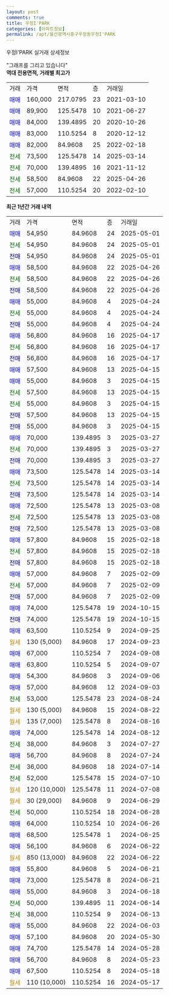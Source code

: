 ```yaml
---
layout: post
comments: true
title: 우정I'PARK
categories: [아파트정보]
permalink: /apt/울산광역시중구우정동우정I'PARK
---
```


우정I'PARK 실거래 상세정보

<script type="text/javascript">
  google.charts.load('current', {'packages':['line', 'corechart']});
  google.charts.setOnLoadCallback(drawChart);

  function drawChart() {
    var data = new google.visualization.DataTable();
    data.addColumn('date', '거래일');
    data.addColumn('number', "매매");
    data.addColumn('number', "전세");
    data.addColumn('number', "전매");

    data.addRows([[new Date(Date.parse("2025-05-01")), 54950, null, null], [new Date(Date.parse("2025-05-01")), null, 54950, null], [new Date(Date.parse("2025-05-01")), null, null, 54950], [new Date(Date.parse("2025-04-26")), 58500, null, null], [new Date(Date.parse("2025-04-26")), null, 58500, null], [new Date(Date.parse("2025-04-26")), null, null, 58500], [new Date(Date.parse("2025-04-24")), 55000, null, null], [new Date(Date.parse("2025-04-24")), null, 55000, null], [new Date(Date.parse("2025-04-24")), null, null, 55000], [new Date(Date.parse("2025-04-17")), 56800, null, null], [new Date(Date.parse("2025-04-17")), null, 56800, null], [new Date(Date.parse("2025-04-17")), null, null, 56800], [new Date(Date.parse("2025-04-15")), 57500, null, null], [new Date(Date.parse("2025-04-15")), 55000, null, null], [new Date(Date.parse("2025-04-15")), null, 57500, null], [new Date(Date.parse("2025-04-15")), null, 55000, null], [new Date(Date.parse("2025-04-15")), null, null, 57500], [new Date(Date.parse("2025-04-15")), null, null, 55000], [new Date(Date.parse("2025-03-27")), 70000, null, null], [new Date(Date.parse("2025-03-27")), null, 70000, null], [new Date(Date.parse("2025-03-27")), null, null, 70000], [new Date(Date.parse("2025-03-14")), 73500, null, null], [new Date(Date.parse("2025-03-14")), null, 73500, null], [new Date(Date.parse("2025-03-14")), null, null, 73500], [new Date(Date.parse("2025-03-08")), 72500, null, null], [new Date(Date.parse("2025-03-08")), null, 72500, null], [new Date(Date.parse("2025-03-08")), null, null, 72500], [new Date(Date.parse("2025-02-18")), 57800, null, null], [new Date(Date.parse("2025-02-18")), null, 57800, null], [new Date(Date.parse("2025-02-18")), null, null, 57800], [new Date(Date.parse("2025-02-09")), 57000, null, null], [new Date(Date.parse("2025-02-09")), null, 57000, null], [new Date(Date.parse("2025-02-09")), null, null, 57000], [new Date(Date.parse("2024-10-15")), 74000, null, null], [new Date(Date.parse("2024-10-15")), null, null, 74000], [new Date(Date.parse("2024-09-25")), 63500, null, null], [new Date(Date.parse("2024-09-23")), null, null, null], [new Date(Date.parse("2024-09-08")), 67000, null, null], [new Date(Date.parse("2024-09-07")), 63800, null, null], [new Date(Date.parse("2024-09-06")), 54300, null, null], [new Date(Date.parse("2024-09-03")), 57000, null, null], [new Date(Date.parse("2024-08-24")), null, 53000, null], [new Date(Date.parse("2024-08-22")), null, null, null], [new Date(Date.parse("2024-08-16")), null, null, null], [new Date(Date.parse("2024-08-12")), 74000, null, null], [new Date(Date.parse("2024-07-27")), null, 38000, null], [new Date(Date.parse("2024-07-24")), 56700, null, null], [new Date(Date.parse("2024-07-14")), null, 36000, null], [new Date(Date.parse("2024-07-10")), null, 52000, null], [new Date(Date.parse("2024-07-08")), null, null, null], [new Date(Date.parse("2024-06-29")), null, null, null], [new Date(Date.parse("2024-06-28")), null, 50000, null], [new Date(Date.parse("2024-06-26")), 64000, null, null], [new Date(Date.parse("2024-06-25")), 68500, null, null], [new Date(Date.parse("2024-06-22")), 56100, null, null], [new Date(Date.parse("2024-06-22")), null, null, null], [new Date(Date.parse("2024-06-21")), 55800, null, null], [new Date(Date.parse("2024-06-21")), 73000, null, null], [new Date(Date.parse("2024-06-18")), 55000, null, null], [new Date(Date.parse("2024-06-14")), null, 50000, null], [new Date(Date.parse("2024-06-13")), null, 38000, null], [new Date(Date.parse("2024-06-03")), 55000, null, null], [new Date(Date.parse("2024-05-30")), 57100, null, null], [new Date(Date.parse("2024-05-28")), 74700, null, null], [new Date(Date.parse("2024-05-23")), 56700, null, null], [new Date(Date.parse("2024-05-18")), 67500, null, null], [new Date(Date.parse("2024-05-17")), null, null, null]]);

    var options = {
      hAxis: {
        format: 'yyyy/MM/dd'
      },    
      lineWidth: 0,
      pointsVisible: true,    
      title: '최근 1년간 유형별 실거래가 분포',
      legend: { position: 'bottom' }
    };

    var formatter = new google.visualization.NumberFormat({pattern:'###,###'} );
    formatter.format(data, 1);
    formatter.format(data, 2);
    
    setTimeout(function() {
        var chart = new google.visualization.LineChart(document.getElementById('columnchart_material'));
        chart.draw(data, (options));
        document.getElementById('loading').style.display = 'none';
    }, 200);
  }
</script>


<div id="loading" style="z-index:20; display: block; margin-left: 0px">"그래프를 그리고 있습니다"</div>
<div id="columnchart_material" style="width: 95%; margin-left: 0px; display: block"></div>
<!-- contents start -->
<b>역대 전용면적, 거래별 최고가</b>
<table class="sortable">
    <tr>
      <td>거래</td>
      <td>가격</td>
      <td>면적</td>
      <td>층</td>
      <td>거래일</td>
    </tr>
        <tr>
          <td><a style="color: blue">매매</a></td>
          <td>160,000</td>
          <td>217.0795</td>
          <td>23</td>
          <td>2021-03-10</td>
        </tr>            <tr>
          <td><a style="color: blue">매매</a></td>
          <td>89,900</td>
          <td>125.5478</td>
          <td>10</td>
          <td>2021-06-27</td>
        </tr>            <tr>
          <td><a style="color: blue">매매</a></td>
          <td>84,000</td>
          <td>139.4895</td>
          <td>20</td>
          <td>2020-10-26</td>
        </tr>            <tr>
          <td><a style="color: blue">매매</a></td>
          <td>83,000</td>
          <td>110.5254</td>
          <td>8</td>
          <td>2020-12-12</td>
        </tr>            <tr>
          <td><a style="color: blue">매매</a></td>
          <td>82,000</td>
          <td>84.9608</td>
          <td>25</td>
          <td>2022-02-18</td>
        </tr>        
        <tr>
              <td><a style="color: darkgreen">전세</a></td>
              <td>73,500</td>
              <td>125.5478</td>
              <td>14</td>
              <td>2025-03-14</td>
            </tr>            <tr>
              <td><a style="color: darkgreen">전세</a></td>
              <td>70,000</td>
              <td>139.4895</td>
              <td>16</td>
              <td>2021-11-12</td>
            </tr>            <tr>
              <td><a style="color: darkgreen">전세</a></td>
              <td>58,500</td>
              <td>84.9608</td>
              <td>22</td>
              <td>2025-04-26</td>
            </tr>            <tr>
              <td><a style="color: darkgreen">전세</a></td>
              <td>57,000</td>
              <td>110.5254</td>
              <td>20</td>
              <td>2022-02-10</td>
            </tr>        
    
</table>

<b>최근 1년간 거래 내역</b>

<table class="sortable">
    <tr>
      <td>거래</td>
      <td>가격</td>
      <td>면적</td>
      <td>층</td>
      <td>거래일</td>
    </tr>
    <tr>
      <td><a style="color: blue">매매</a></td>
      <td>54,950</td>
      <td>84.9608</td>
      <td>24</td>
      <td>2025-05-01</td>
    </tr>          <tr>
      <td><a style="color: darkgreen">전세</a></td>
      <td>54,950</td>
      <td>84.9608</td>
      <td>24</td>
      <td>2025-05-01</td>
    </tr>          <tr>
      <td><a style="color: darkblue">전매</a></td>
      <td>54,950</td>
      <td>84.9608</td>
      <td>24</td>
      <td>2025-05-01</td>
    </tr>          <tr>
      <td><a style="color: blue">매매</a></td>
      <td>58,500</td>
      <td>84.9608</td>
      <td>22</td>
      <td>2025-04-26</td>
    </tr>          <tr>
      <td><a style="color: darkgreen">전세</a></td>
      <td>58,500</td>
      <td>84.9608</td>
      <td>22</td>
      <td>2025-04-26</td>
    </tr>          <tr>
      <td><a style="color: darkblue">전매</a></td>
      <td>58,500</td>
      <td>84.9608</td>
      <td>22</td>
      <td>2025-04-26</td>
    </tr>          <tr>
      <td><a style="color: blue">매매</a></td>
      <td>55,000</td>
      <td>84.9608</td>
      <td>4</td>
      <td>2025-04-24</td>
    </tr>          <tr>
      <td><a style="color: darkgreen">전세</a></td>
      <td>55,000</td>
      <td>84.9608</td>
      <td>4</td>
      <td>2025-04-24</td>
    </tr>          <tr>
      <td><a style="color: darkblue">전매</a></td>
      <td>55,000</td>
      <td>84.9608</td>
      <td>4</td>
      <td>2025-04-24</td>
    </tr>          <tr>
      <td><a style="color: blue">매매</a></td>
      <td>56,800</td>
      <td>84.9608</td>
      <td>16</td>
      <td>2025-04-17</td>
    </tr>          <tr>
      <td><a style="color: darkgreen">전세</a></td>
      <td>56,800</td>
      <td>84.9608</td>
      <td>16</td>
      <td>2025-04-17</td>
    </tr>          <tr>
      <td><a style="color: darkblue">전매</a></td>
      <td>56,800</td>
      <td>84.9608</td>
      <td>16</td>
      <td>2025-04-17</td>
    </tr>          <tr>
      <td><a style="color: blue">매매</a></td>
      <td>57,500</td>
      <td>84.9608</td>
      <td>13</td>
      <td>2025-04-15</td>
    </tr>          <tr>
      <td><a style="color: blue">매매</a></td>
      <td>55,000</td>
      <td>84.9608</td>
      <td>3</td>
      <td>2025-04-15</td>
    </tr>          <tr>
      <td><a style="color: darkgreen">전세</a></td>
      <td>57,500</td>
      <td>84.9608</td>
      <td>13</td>
      <td>2025-04-15</td>
    </tr>          <tr>
      <td><a style="color: darkgreen">전세</a></td>
      <td>55,000</td>
      <td>84.9608</td>
      <td>3</td>
      <td>2025-04-15</td>
    </tr>          <tr>
      <td><a style="color: darkblue">전매</a></td>
      <td>57,500</td>
      <td>84.9608</td>
      <td>13</td>
      <td>2025-04-15</td>
    </tr>          <tr>
      <td><a style="color: darkblue">전매</a></td>
      <td>55,000</td>
      <td>84.9608</td>
      <td>3</td>
      <td>2025-04-15</td>
    </tr>          <tr>
      <td><a style="color: blue">매매</a></td>
      <td>70,000</td>
      <td>139.4895</td>
      <td>3</td>
      <td>2025-03-27</td>
    </tr>          <tr>
      <td><a style="color: darkgreen">전세</a></td>
      <td>70,000</td>
      <td>139.4895</td>
      <td>3</td>
      <td>2025-03-27</td>
    </tr>          <tr>
      <td><a style="color: darkblue">전매</a></td>
      <td>70,000</td>
      <td>139.4895</td>
      <td>3</td>
      <td>2025-03-27</td>
    </tr>          <tr>
      <td><a style="color: blue">매매</a></td>
      <td>73,500</td>
      <td>125.5478</td>
      <td>14</td>
      <td>2025-03-14</td>
    </tr>          <tr>
      <td><a style="color: darkgreen">전세</a></td>
      <td>73,500</td>
      <td>125.5478</td>
      <td>14</td>
      <td>2025-03-14</td>
    </tr>          <tr>
      <td><a style="color: darkblue">전매</a></td>
      <td>73,500</td>
      <td>125.5478</td>
      <td>14</td>
      <td>2025-03-14</td>
    </tr>          <tr>
      <td><a style="color: blue">매매</a></td>
      <td>72,500</td>
      <td>125.5478</td>
      <td>13</td>
      <td>2025-03-08</td>
    </tr>          <tr>
      <td><a style="color: darkgreen">전세</a></td>
      <td>72,500</td>
      <td>125.5478</td>
      <td>13</td>
      <td>2025-03-08</td>
    </tr>          <tr>
      <td><a style="color: darkblue">전매</a></td>
      <td>72,500</td>
      <td>125.5478</td>
      <td>13</td>
      <td>2025-03-08</td>
    </tr>          <tr>
      <td><a style="color: blue">매매</a></td>
      <td>57,800</td>
      <td>84.9608</td>
      <td>15</td>
      <td>2025-02-18</td>
    </tr>          <tr>
      <td><a style="color: darkgreen">전세</a></td>
      <td>57,800</td>
      <td>84.9608</td>
      <td>15</td>
      <td>2025-02-18</td>
    </tr>          <tr>
      <td><a style="color: darkblue">전매</a></td>
      <td>57,800</td>
      <td>84.9608</td>
      <td>15</td>
      <td>2025-02-18</td>
    </tr>          <tr>
      <td><a style="color: blue">매매</a></td>
      <td>57,000</td>
      <td>84.9608</td>
      <td>7</td>
      <td>2025-02-09</td>
    </tr>          <tr>
      <td><a style="color: darkgreen">전세</a></td>
      <td>57,000</td>
      <td>84.9608</td>
      <td>7</td>
      <td>2025-02-09</td>
    </tr>          <tr>
      <td><a style="color: darkblue">전매</a></td>
      <td>57,000</td>
      <td>84.9608</td>
      <td>7</td>
      <td>2025-02-09</td>
    </tr>          <tr>
      <td><a style="color: blue">매매</a></td>
      <td>74,000</td>
      <td>125.5478</td>
      <td>19</td>
      <td>2024-10-15</td>
    </tr>          <tr>
      <td><a style="color: darkblue">전매</a></td>
      <td>74,000</td>
      <td>125.5478</td>
      <td>19</td>
      <td>2024-10-15</td>
    </tr>          <tr>
      <td><a style="color: blue">매매</a></td>
      <td>63,500</td>
      <td>110.5254</td>
      <td>9</td>
      <td>2024-09-25</td>
    </tr>          <tr>
      <td><a style="color: darkgoldenrod">월세</a></td>
      <td>130 (5,000)</td>
      <td>84.9608</td>
      <td>17</td>
      <td>2024-09-23</td>
    </tr>          <tr>
      <td><a style="color: blue">매매</a></td>
      <td>67,000</td>
      <td>110.5254</td>
      <td>7</td>
      <td>2024-09-08</td>
    </tr>          <tr>
      <td><a style="color: blue">매매</a></td>
      <td>63,800</td>
      <td>110.5254</td>
      <td>5</td>
      <td>2024-09-07</td>
    </tr>          <tr>
      <td><a style="color: blue">매매</a></td>
      <td>54,300</td>
      <td>84.9608</td>
      <td>3</td>
      <td>2024-09-06</td>
    </tr>          <tr>
      <td><a style="color: blue">매매</a></td>
      <td>57,000</td>
      <td>84.9608</td>
      <td>12</td>
      <td>2024-09-03</td>
    </tr>          <tr>
      <td><a style="color: darkgreen">전세</a></td>
      <td>53,000</td>
      <td>125.5478</td>
      <td>23</td>
      <td>2024-08-24</td>
    </tr>          <tr>
      <td><a style="color: darkgoldenrod">월세</a></td>
      <td>130 (5,000)</td>
      <td>84.9608</td>
      <td>15</td>
      <td>2024-08-22</td>
    </tr>          <tr>
      <td><a style="color: darkgoldenrod">월세</a></td>
      <td>135 (7,000)</td>
      <td>125.5478</td>
      <td>8</td>
      <td>2024-08-16</td>
    </tr>          <tr>
      <td><a style="color: blue">매매</a></td>
      <td>74,000</td>
      <td>125.5478</td>
      <td>14</td>
      <td>2024-08-12</td>
    </tr>          <tr>
      <td><a style="color: darkgreen">전세</a></td>
      <td>38,000</td>
      <td>84.9608</td>
      <td>3</td>
      <td>2024-07-27</td>
    </tr>          <tr>
      <td><a style="color: blue">매매</a></td>
      <td>56,700</td>
      <td>84.9608</td>
      <td>8</td>
      <td>2024-07-24</td>
    </tr>          <tr>
      <td><a style="color: darkgreen">전세</a></td>
      <td>36,000</td>
      <td>84.9608</td>
      <td>18</td>
      <td>2024-07-14</td>
    </tr>          <tr>
      <td><a style="color: darkgreen">전세</a></td>
      <td>52,000</td>
      <td>125.5478</td>
      <td>15</td>
      <td>2024-07-10</td>
    </tr>          <tr>
      <td><a style="color: darkgoldenrod">월세</a></td>
      <td>120 (10,000)</td>
      <td>125.5478</td>
      <td>11</td>
      <td>2024-07-08</td>
    </tr>          <tr>
      <td><a style="color: darkgoldenrod">월세</a></td>
      <td>30 (29,000)</td>
      <td>84.9608</td>
      <td>9</td>
      <td>2024-06-29</td>
    </tr>          <tr>
      <td><a style="color: darkgreen">전세</a></td>
      <td>50,000</td>
      <td>110.5254</td>
      <td>18</td>
      <td>2024-06-28</td>
    </tr>          <tr>
      <td><a style="color: blue">매매</a></td>
      <td>64,000</td>
      <td>110.5254</td>
      <td>10</td>
      <td>2024-06-26</td>
    </tr>          <tr>
      <td><a style="color: blue">매매</a></td>
      <td>68,500</td>
      <td>125.5478</td>
      <td>1</td>
      <td>2024-06-25</td>
    </tr>          <tr>
      <td><a style="color: blue">매매</a></td>
      <td>56,100</td>
      <td>84.9608</td>
      <td>6</td>
      <td>2024-06-22</td>
    </tr>          <tr>
      <td><a style="color: darkgoldenrod">월세</a></td>
      <td>850 (13,000)</td>
      <td>84.9608</td>
      <td>22</td>
      <td>2024-06-22</td>
    </tr>          <tr>
      <td><a style="color: blue">매매</a></td>
      <td>55,800</td>
      <td>84.9608</td>
      <td>5</td>
      <td>2024-06-21</td>
    </tr>          <tr>
      <td><a style="color: blue">매매</a></td>
      <td>73,000</td>
      <td>125.5478</td>
      <td>8</td>
      <td>2024-06-21</td>
    </tr>          <tr>
      <td><a style="color: blue">매매</a></td>
      <td>55,000</td>
      <td>84.9608</td>
      <td>3</td>
      <td>2024-06-18</td>
    </tr>          <tr>
      <td><a style="color: darkgreen">전세</a></td>
      <td>50,000</td>
      <td>139.4895</td>
      <td>11</td>
      <td>2024-06-14</td>
    </tr>          <tr>
      <td><a style="color: darkgreen">전세</a></td>
      <td>38,000</td>
      <td>110.5254</td>
      <td>9</td>
      <td>2024-06-13</td>
    </tr>          <tr>
      <td><a style="color: blue">매매</a></td>
      <td>55,000</td>
      <td>84.9608</td>
      <td>22</td>
      <td>2024-06-03</td>
    </tr>          <tr>
      <td><a style="color: blue">매매</a></td>
      <td>57,100</td>
      <td>84.9608</td>
      <td>20</td>
      <td>2024-05-30</td>
    </tr>          <tr>
      <td><a style="color: blue">매매</a></td>
      <td>74,700</td>
      <td>125.5478</td>
      <td>14</td>
      <td>2024-05-28</td>
    </tr>          <tr>
      <td><a style="color: blue">매매</a></td>
      <td>56,700</td>
      <td>84.9608</td>
      <td>8</td>
      <td>2024-05-23</td>
    </tr>          <tr>
      <td><a style="color: blue">매매</a></td>
      <td>67,500</td>
      <td>110.5254</td>
      <td>8</td>
      <td>2024-05-18</td>
    </tr>          <tr>
      <td><a style="color: darkgoldenrod">월세</a></td>
      <td>110 (10,000)</td>
      <td>110.5254</td>
      <td>16</td>
      <td>2024-05-17</td>
    </tr>      </table>
<!-- contents end -->    

